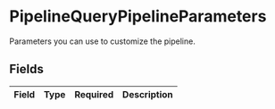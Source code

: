 # PipelineQueryPipelineParameters

Parameters you can use to customize the pipeline.


## Fields

| Field       | Type        | Required    | Description |
| ----------- | ----------- | ----------- | ----------- |